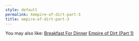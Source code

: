 ```yaml
---
style: default
permalink: Xempire-of-dirt-part-3
title: empire-of-dirt-part-3
---
```

You may also like:
[Breakfast For Dinner](http://scp-wiki.net/breakfast-for-dinner)
[Empire of Dirt (Part 1)](http://scp-wiki.net/empire-of-dirt-part-1)